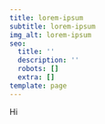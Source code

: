 ```yaml
---
title: lorem-ipsum
subtitle: lorem-ipsum
img_alt: lorem-ipsum
seo:
  title: ''
  description: ''
  robots: []
  extra: []
template: page
---
```

Hi
